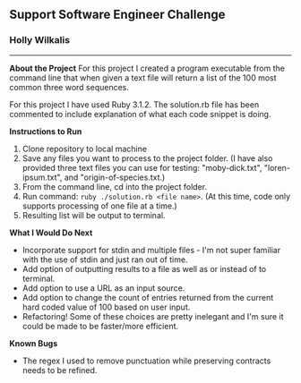 ## Support Software Engineer Challenge
### Holly Wilkalis
---

**About the Project**
For this project I created a program executable from the command line that when given a text file will return a list of the 100 most common three word sequences.

For this project I have used Ruby 3.1.2. The solution.rb file has been commented to include explanation of what each code snippet is doing.


**Instructions to Run** 
1. Clone repository to local machine
2. Save any files you want to process to the project folder. (I have also provided three text files you can use for testing: "moby-dick.txt", "loren-ipsum.txt", and "origin-of-species.txt.)
3. From the command line, cd into the project folder.
4. Run command:  `ruby ./solution.rb <file name>`. (At this time, code only supports processing of one file at a time.)
5. Resulting list will be output to terminal.


**What I Would Do Next**
- Incorporate support for stdin and multiple files - I'm not super familiar with the use of stdin and just ran out of time.
- Add option of outputting results to a file as well as or instead of to terminal.
- Add option to use a URL as an input source.
- Add option to change the count of entries returned from the current hard coded value of 100 based on user input.
- Refactoring! Some of these choices are pretty inelegant and I'm sure it could be made to be faster/more efficient.

 
**Known Bugs** 
- The regex I used to remove punctuation while preserving contracts needs to be refined.


